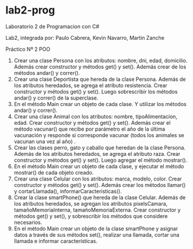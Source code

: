 # lab2-prog
Laboratorio 2 de Programacion con C#

Lab2, integrada por:
                Paulo Cabrera,
                Kevin Navarro, 
                Martin Zanche

Práctico Nº 2 POO
1. Crear una clase Persona con los atributos: nombre, dni, edad, domicilio. Además
crear constructor y métodos get() y set(). Además crear de los métodos andar()
y correr().
2. Crear una clase Deportista que hereda de la clase Persona. Además de los
atributos heredados, se agrega el atributo resistencia. Crear constructor y
métodos get() y set(). Luego sobrescribir los métodos andar() y correr() de la
superclase.
3. En el método Main crear un objeto de cada clase. Y utilizar los métodos andar()
y correr().
4. Crear una clase Animal con los atributos: nombre, tipoAlimentacion, edad. Crear
constructor y métodos get() y set(). Además crear el método vacunar() que recibe
por parámetro el año de la última vacunación y responde si corresponde vacunar
(todos los animales se vacunan una vez al año) .
5. Crear las clases perro, gato y caballo que heredan de la clase Persona. Además
de los atributos heredados, se agrega el atributo raza. Crear constructor y
métodos get() y set(). Luego agregar el método mostrar().
6. En el método Main crear un objeto de cada clase, y ejecutar el método mostrar()
de cada objeto creado.
7. Crear una clase Celular con los atributos: marca, modelo, color. Crear
constructor y métodos get() y set(). Además crear los métodos llamar() y
cortarLlamada(), informarCaracteristicas().
8. Crear la clase smartPhone() que hereda de la clase Celular. Además de los
atributos heredados, se agregan los atributos pixelsCamara,
tamañoMemoriaInterna, tamañoMemoriaExterna. Crear constructor y métodos
get() y set(), y sobrescribir los métodos que considere necesarios.
9. En el método Main crear un objeto de la clase smartPhone y asignar datos a
través de sus métodos set(), realizar una llamada, cortar una llamada e informar
características.
